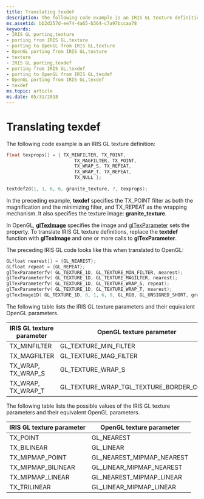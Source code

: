 ```yaml
---
title: Translating texdef
description: The following code example is an IRIS GL texture definition
ms.assetid: bb2d257d-ee74-4a65-b364-c7a97bccaa78
keywords:
- IRIS GL porting,texture
- porting from IRIS GL,texture
- porting to OpenGL from IRIS GL,texture
- OpenGL porting from IRIS GL,texture
- texture
- IRIS GL porting,texdef
- porting from IRIS GL,texdef
- porting to OpenGL from IRIS GL,texdef
- OpenGL porting from IRIS GL,texdef
- texdef
ms.topic: article
ms.date: 05/31/2018
---
```


# Translating texdef

The following code example is an IRIS GL texture definition:


```C++
float texprops[] = { TX_MINFILTER, TX_POINT, 
                         TX_MAGFILTER, TX_POINT, 
                         TX_WRAP_S, TX_REPEAT, 
                         TX_WRAP_T, TX_REPEAT, 
                         TX_NULL }; 
 
textdef2d(1, 1, 6, 6, granite_texture, 7, texprops);
```



In the preceding example, **texdef** specifies the TX\_POINT filter as both the magnification and the minimizing filter, and TX\_REPEAT as the wrapping mechanism. It also specifies the texture image: **granite\_texture**.

In OpenGL, [**glTexImage**](glteximage1d.md) specifies the image and [glTexParameter](gltexparameter-functions.md) sets the property. To translate IRIS GL texture definitions, replace the **textdef** function with **glTexImage** and one or more calls to **glTexParameter**.

The preceding IRIS GL code looks like this when translated to OpenGL:


```C++
GLfloat nearest[] = {GL_NEAREST}; 
GLfloat repeat = {GL_REPEAT}; 
glTexParameterfv( GL_TEXTURE_1D, GL_TEXTURE_MIN_FILTER, nearest); 
glTexParameterfv( GL_TEXTURE_1D, GL_TEXTURE_MAGILTER, nearest); 
glTexParameterfv( GL_TEXTURE_1D, GL_TEXTURE_WRAP_S, repeat); 
glTexParameterfv( GL_TEXTURE_1D, GL_TEXTURE_WRAP_T, nearest); 
glTexImage1D( GL_TEXTURE_1D, 0, 1, 6, 0, GL_RGB, GL_UNSIGNED_SHORT, granite_texture);
```



The following table lists the IRIS GL texture parameters and their equivalent OpenGL parameters.



| IRIS GL texture parameter | OpenGL texture parameter                                  |
|---------------------------|-----------------------------------------------------------|
| TX\_MINFILTER             | GL\_TEXTURE\_MIN\_FILTER                                  |
| TX\_MAGFILTER             | GL\_TEXTURE\_MAG\_FILTER                                  |
| TX\_WRAP, TX\_WRAP\_S     | GL\_TEXTURE\_WRAP\_S                                      |
| TX\_WRAP, TX\_WRAP\_T     | GL\_TEXTURE\_WRAP\_TGL\_TEXTURE\_BORDER\_COLOR<br/> |



 

The following table lists the possible values of the IRIS GL texture parameters and their equivalent OpenGL parameters.



| IRIS GL texture parameter | OpenGL texture parameter     |
|---------------------------|------------------------------|
| TX\_POINT                 | GL\_NEAREST                  |
| TX\_BILINEAR              | GL\_LINEAR                   |
| TX\_MIPMAP\_POINT         | GL\_NEAREST\_MIPMAP\_NEAREST |
| TX\_MIPMAP\_BILINEAR      | GL\_LINEAR\_MIPMAP\_NEAREST  |
| TX\_MIPMAP\_LINEAR        | GL\_NEAREST\_MIPMAP\_LINEAR  |
| TX\_TRILINEAR             | GL\_LINEAR\_MIPMAP\_LINEAR   |



 

 

 





